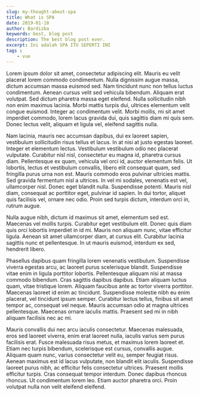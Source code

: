 ```yaml
---
slug: my-thought-about-spa
title: What is SPA
date: 2019-01-18
author: Bardizba
keywords: best, blog post
description: The best blog post ever.
excerpt: Ini adalah SPA ITU SEPERTI INI
tags :
    - vue
---
```


Lorem ipsum dolor sit amet, consectetur adipiscing elit. Mauris eu velit placerat lorem commodo condimentum. Nulla dignissim augue massa, dictum accumsan massa euismod sed. Nam tincidunt nunc non tellus luctus condimentum. Aenean cursus velit sed vehicula bibendum. Aliquam erat volutpat. Sed dictum pharetra massa eget eleifend. Nulla sollicitudin nibh non enim maximus lacinia. Morbi mattis turpis dui, ultrices elementum velit congue euismod. Integer ac condimentum velit. Morbi mollis, mi sit amet imperdiet commodo, lorem lacus gravida dui, quis sagittis diam mi quis sem. Donec lectus velit, aliquam et ligula vel, eleifend sagittis nulla.

Nam lacinia, mauris nec accumsan dapibus, dui ex laoreet sapien, vestibulum sollicitudin risus tellus et lacus. In at nisi at justo egestas laoreet. Integer et elementum lectus. Vestibulum vestibulum odio nec placerat vulputate. Curabitur nisl nisl, consectetur eu magna id, pharetra cursus diam. Pellentesque ex quam, vehicula vel orci id, auctor elementum felis. Ut lobortis, lectus et vestibulum convallis, libero elit consequat quam, sed fringilla purus urna non est. Mauris commodo eros pulvinar ultricies mattis. Sed gravida fermentum nisl a ultrices. In vel mi sodales, venenatis est vel, ullamcorper nisl. Donec eget blandit nulla. Suspendisse potenti. Mauris nisl diam, consequat ac porttitor eget, pulvinar id sapien. In dui tortor, aliquet quis facilisis vel, ornare nec odio. Proin sed turpis dictum, interdum orci in, rutrum augue.

Nulla augue nibh, dictum id maximus sit amet, elementum sed est. Maecenas vel mollis turpis. Curabitur eget vestibulum elit. Donec quis diam quis orci lobortis imperdiet in id mi. Mauris non aliquam nunc, vitae efficitur ligula. Aenean sit amet ullamcorper diam, at cursus elit. Curabitur lacinia sagittis nunc et pellentesque. In ut mauris euismod, interdum ex sed, hendrerit libero.

Phasellus dapibus quam fringilla lorem venenatis vestibulum. Suspendisse viverra egestas arcu, ac laoreet purus scelerisque blandit. Suspendisse vitae enim in ligula porttitor lobortis. Pellentesque aliquam nisi at massa commodo bibendum. Cras sagittis dapibus dapibus. Etiam aliquam luctus quam, vitae tristique lorem. Aliquam faucibus ante ac tortor viverra porttitor. Maecenas laoreet id enim ac tincidunt. Suspendisse molestie nibh eu enim placerat, vel tincidunt ipsum semper. Curabitur lectus tellus, finibus sit amet tempor ac, consequat vel neque. Mauris accumsan odio at magna ultrices pellentesque. Maecenas ornare iaculis mattis. Praesent sed mi in nibh aliquam facilisis nec ac mi.

Mauris convallis dui nec arcu iaculis consectetur. Maecenas malesuada, eros sed laoreet viverra, enim erat laoreet nulla, iaculis varius sem purus facilisis erat. Fusce malesuada risus metus, et maximus lorem laoreet et. Etiam nec turpis bibendum, scelerisque est cursus, convallis augue. Aliquam quam nunc, varius consectetur velit eu, semper feugiat risus. Aenean maximus est id lacus vulputate, non blandit elit iaculis. Suspendisse laoreet purus nibh, ac efficitur felis consectetur ultrices. Praesent mollis efficitur turpis. Cras consequat tempor interdum. Donec dapibus rhoncus rhoncus. Ut condimentum lorem leo. Etiam auctor pharetra orci. Proin volutpat nulla non velit eleifend eleifend.